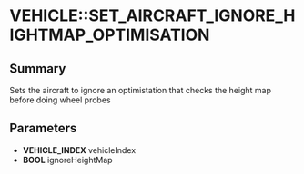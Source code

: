 # VEHICLE::SET_AIRCRAFT_IGNORE_HIGHTMAP_OPTIMISATION

## Summary
Sets the aircraft to ignore an optimistation that checks the height map before doing wheel probes

## Parameters
* **VEHICLE_INDEX** vehicleIndex
* **BOOL** ignoreHeightMap